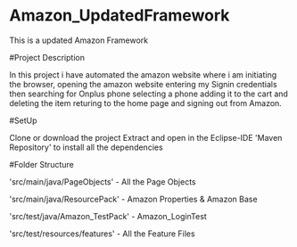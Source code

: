 # Amazon_UpdatedFramework
This is a updated Amazon Framework 

#Project Description

In this project i have automated the amazon website where i am initiating the browser, opening the amazon website entering my Signin credentials then searching for Onplus phone selecting a phone adding it to the cart and deleting the item returing to the home page and signing out from Amazon.

#SetUp

Clone or download the project
Extract and open in the Eclipse-IDE
'Maven Repository' to install all the dependencies

#Folder Structure

'src/main/java/PageObjects' - All the Page Objects

'src/main/java/ResourcePack' - Amazon Properties & Amazon Base

'src/test/java/Amazon_TestPack' - Amazon_LoginTest

'src/test/resources/features' - All the Feature Files
